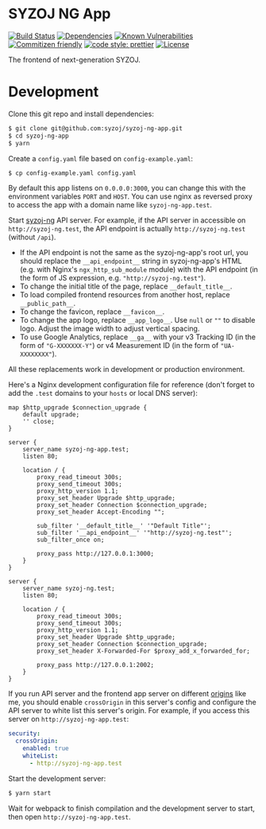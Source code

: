 # SYZOJ NG App

[![Build Status](https://img.shields.io/github/workflow/status/syzoj/syzoj-ng-app/CI?style=flat-square)](https://github.com/syzoj/syzoj-ng-app/actions?query=workflow%3ACI)
[![Dependencies](https://img.shields.io/david/syzoj/syzoj-ng-app?style=flat-square)](https://david-dm.org/syzoj/syzoj-ng-app)
[![Known Vulnerabilities](https://snyk.io/test/github/syzoj/syzoj-ng-app/badge.svg?targetFile=package.json&style=flat-square)](https://snyk.io/test/github/syzoj/syzoj-ng-app?targetFile=package.json)
[![Commitizen friendly](https://img.shields.io/badge/commitizen-friendly-brightgreen.svg?style=flat-square)](http://commitizen.github.io/cz-cli/)
[![code style: prettier](https://img.shields.io/badge/code_style-prettier-ff69b4.svg?style=flat-square)](https://github.com/prettier/prettier)
[![License](https://img.shields.io/github/license/syzoj/syzoj-ng-app?style=flat-square)](LICENSE)

The frontend of next-generation SYZOJ.

# Development
Clone this git repo and install dependencies:

```bash
$ git clone git@github.com:syzoj/syzoj-ng-app.git
$ cd syzoj-ng-app
$ yarn
```

Create a `config.yaml` file based on `config-example.yaml`:

```bash
$ cp config-example.yaml config.yaml
```

By default this app listens on `0.0.0.0:3000`, you can change this with the environment variables `PORT` and `HOST`. You can use nginx as reversed proxy to access the app with a domain name like `syzoj-ng-app.test`.

Start [syzoj-ng](https://github.com/syzoj/syzoj-ng) API server. For example, if the API server in accessible on `http://syzoj-ng.test`, the API endpoint is actually `http://syzoj-ng.test` (without `/api`).

* If the API endpoint is not the same as the syzoj-ng-app's root url, you should replace the `__api_endpoint__` string in syzoj-ng-app's HTML (e.g. with Nginx's `ngx_http_sub_module` module) with the API endpoint (in the form of JS expression, e.g. `"http://syzoj-ng.test"`).
* To change the initial title of the page, replace `__default_title__`.
* To load compiled frontend resources from another host, replace `__public_path__`.
* To change the favicon, replace `__favicon__`.
* To change the app logo, replace `__app_logo__`. Use `null` or `""` to disable logo. Adjust the image width to adjust vertical spacing.
* To use Google Analytics, replace `__ga__` with your v3 Tracking ID (in the form of `"G-XXXXXXX-Y"`) or v4 Measurement ID (in the form of `"UA-XXXXXXXX"`).

All these replacements work in development or production environment.

Here's a Nginx development configuration file for reference (don't forget to add the `.test` domains to your `hosts` or local DNS server):

```nginx
map $http_upgrade $connection_upgrade {
    default upgrade;
    '' close;
}

server {
    server_name syzoj-ng-app.test;
    listen 80;

    location / {
        proxy_read_timeout 300s;
        proxy_send_timeout 300s;
        proxy_http_version 1.1;
        proxy_set_header Upgrade $http_upgrade;
        proxy_set_header Connection $connection_upgrade;
        proxy_set_header Accept-Encoding "";

        sub_filter '__default_title__' '"Default Title"';
        sub_filter '__api_endpoint__' '"http://syzoj-ng.test"';
        sub_filter_once on;

        proxy_pass http://127.0.0.1:3000;
    }
}

server {
    server_name syzoj-ng.test;
    listen 80;

    location / {
        proxy_read_timeout 300s;
        proxy_send_timeout 300s;
        proxy_http_version 1.1;
        proxy_set_header Upgrade $http_upgrade;
        proxy_set_header Connection $connection_upgrade;
        proxy_set_header X-Forwarded-For $proxy_add_x_forwarded_for;

        proxy_pass http://127.0.0.1:2002;
    }
}
```

If you run API server and the frontend app server on different [origins](https://developer.mozilla.org/en-US/docs/Web/HTTP/CORS) like me, you should enable `crossOrigin` in this server's config and configure the API server to white list this server's origin. For example, if you access this server on `http://syzoj-ng-app.test`:

```yaml
security:
  crossOrigin:
    enabled: true
    whiteList:
      - http://syzoj-ng-app.test
```

Start the development server:

```bash
$ yarn start
```

Wait for webpack to finish compilation and the development server to start, then open `http://syzoj-ng-app.test`.
